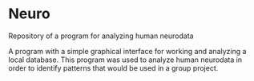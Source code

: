 # Neuro
Repository of a program for analyzing human neurodata

A program with a simple graphical interface for working and analyzing a local database. This program was used to analyze human neurodata in order to identify patterns that would be used in a group project.
